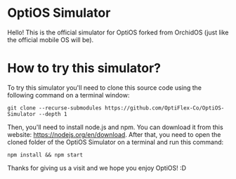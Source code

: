 # OptiOS Simulator

Hello! This is the official simulator for OptiOS forked from OrchidOS (just like the official mobile OS will be).

# How to try this simulator?

To try this simulator you'll need to clone this source code using the following command on a terminal window:
<pre><code>git clone --recurse-submodules https://github.com/OptiFlex-Co/OptiOS-Simulator --depth 1</code></pre>
Then, you'll need to install node.js and npm.
You can download it from this website: https://nodejs.org/en/download.
After that, you need to open the cloned folder of the OptiOS Simulator on a terminal and run this command:  
<pre><code>npm install && npm start</code></pre>

Thanks for giving us a visit and we hope you enjoy OptiOS!
:D
